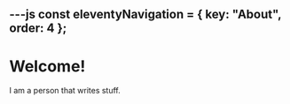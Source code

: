 ---js
const eleventyNavigation = {
	key: "About",
	order: 4
};
---

# Welcome!

I am a person that writes stuff.
